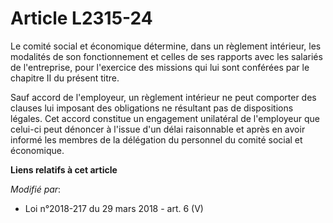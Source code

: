 # Article L2315-24

Le comité social et économique détermine, dans un règlement intérieur, les modalités de son fonctionnement et celles de ses
rapports avec les salariés de l'entreprise, pour l'exercice des missions qui lui sont conférées par le chapitre II du présent
titre.

Sauf accord de l'employeur, un règlement intérieur ne peut comporter des clauses lui imposant des obligations ne résultant
pas de dispositions légales. Cet accord constitue un engagement unilatéral de l'employeur que celui-ci peut dénoncer à
l'issue d'un délai raisonnable et après en avoir informé les membres de la délégation du personnel du comité social et
économique.

**Liens relatifs à cet article**

_Modifié par_:

  - Loi n°2018-217 du 29 mars 2018 - art. 6 (V)

